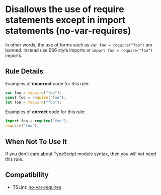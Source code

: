 # Disallows the use of require statements except in import statements (no-var-requires)

In other words, the use of forms such as `var foo = require("foo")` are banned. Instead use ES6 style imports or `import foo = require("foo")` imports.

## Rule Details

Examples of **incorrect** code for this rule:

```ts
var foo = require("foo");
const foo = require("foo");
let foo = require("foo");
```

Examples of **correct** code for this rule:

```ts
import foo = require("foo");
require("foo");
```

## When Not To Use It

If you don't care about TypeScript module syntax, then you will not need this rule.

## Compatibility

* TSLint: [no-var-requires](https://palantir.github.io/tslint/rules/no-var-requires/)

